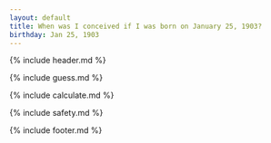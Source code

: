 ```yaml
---
layout: default
title: When was I conceived if I was born on January 25, 1903?
birthday: Jan 25, 1903
---
```


{% include header.md %}

{% include guess.md %}

{% include calculate.md %}

{% include safety.md %}

{% include footer.md %}



